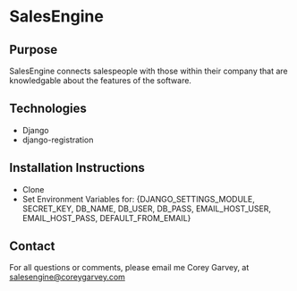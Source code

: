 # SalesEngine

## Purpose
SalesEngine connects salespeople with those within their company that are knowledgable about the features of the software.

## Technologies
* Django
* django-registration

## Installation Instructions
* Clone
* Set Environment Variables for: {DJANGO_SETTINGS_MODULE, SECRET_KEY, DB_NAME, DB_USER, DB_PASS, EMAIL_HOST_USER, EMAIL_HOST_PASS, DEFAULT_FROM_EMAIL}

## Contact
For all questions or comments, please email me Corey Garvey, at salesengine@coreygarvey.com